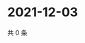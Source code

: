 # 2021-12-03

共 0 条

<!-- BEGIN WEIBO -->
<!-- 最后更新时间 Fri Dec 03 2021 14:17:14 GMT+0800 (China Standard Time) -->

<!-- END WEIBO -->
